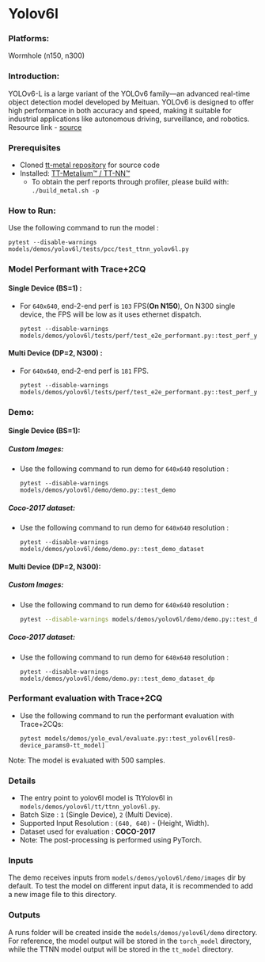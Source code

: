 # Yolov6l

### Platforms:
Wormhole (n150, n300)

### Introduction:
YOLOv6-L is a large variant of the YOLOv6 family—an advanced real-time object detection model developed by Meituan. YOLOv6 is designed to offer high performance in both accuracy and speed, making it suitable for industrial applications like autonomous driving, surveillance, and robotics. Resource link - [source](https://github.com/meituan/YOLOv6)

### Prerequisites
- Cloned [tt-metal repository](https://github.com/tenstorrent/tt-metal) for source code
- Installed: [TT-Metalium™ / TT-NN™](https://github.com/tenstorrent/tt-metal/blob/main/INSTALLING.md)
  - To obtain the perf reports through profiler, please build with: `./build_metal.sh -p`


### How to Run:

Use the following command to run the model :
```
pytest --disable-warnings models/demos/yolov6l/tests/pcc/test_ttnn_yolov6l.py
```

### Model Performant with Trace+2CQ

#### Single Device (BS=1) :

- For `640x640`, end-2-end perf is `103` FPS(**On N150**), On N300 single device, the FPS will be low as it uses ethernet dispatch.

  ```
  pytest --disable-warnings models/demos/yolov6l/tests/perf/test_e2e_performant.py::test_perf_yolov6l
  ```

#### Multi Device (DP=2, N300) :

- For `640x640`, end-2-end perf is `181` FPS.

  ```
  pytest --disable-warnings models/demos/yolov6l/tests/perf/test_e2e_performant.py::test_perf_yolov6l_dp
  ```

### Demo:

#### Single Device (BS=1):

##### Custom Images:

- Use the following command to run demo for `640x640` resolution :

    ```
    pytest --disable-warnings models/demos/yolov6l/demo/demo.py::test_demo
    ```


##### Coco-2017 dataset:

- Use the following command to run demo for `640x640` resolution :

  ```
  pytest --disable-warnings models/demos/yolov6l/demo/demo.py::test_demo_dataset
  ```

#### Multi Device (DP=2, N300):

##### Custom Images:

- Use the following command to run demo for `640x640` resolution :

  ```bash
  pytest --disable-warnings models/demos/yolov6l/demo/demo.py::test_demo_dp
  ```

##### Coco-2017 dataset:

- Use the following command to run demo for `640x640` resolution :

  ```
  pytest --disable-warnings models/demos/yolov6l/demo/demo.py::test_demo_dataset_dp
  ```


### Performant evaluation with Trace+2CQ

- Use the following command to run the performant evaluation with Trace+2CQs:

  ```
  pytest models/demos/yolo_eval/evaluate.py::test_yolov6l[res0-device_params0-tt_model]
  ```

Note: The model is evaluated with 500 samples.


### Details
- The entry point to yolov6l model is TtYolov6l in `models/demos/yolov6l/tt/ttnn_yolov6l.py`.
- Batch Size : `1` (Single Device), `2` (Multi Device).
- Supported Input Resolution : `(640, 640)` - (Height, Width).
- Dataset used for evaluation : **COCO-2017**
- Note: The post-processing is performed using PyTorch.

### Inputs
The demo receives inputs from `models/demos/yolov6l/demo/images` dir by default. To test the model on different input data, it is recommended to add a new image file to this directory.

### Outputs
A runs folder will be created inside the `models/demos/yolov6l/demo` directory. For reference, the model output will be stored in the `torch_model` directory, while the TTNN model output will be stored in the `tt_model` directory.
